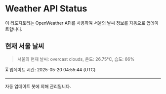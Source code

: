
# Weather API Status

이 리포지토리는 OpenWeather API를 사용하여 서울의 날씨 정보를 자동으로 업데이트합니다.

## 현재 서울 날씨
> 서울의 현재 날씨: overcast clouds, 온도: 26.75°C, 습도: 66%

⏳ 업데이트 시간: 2025-05-20 04:55:44 (UTC)

---
자동 업데이트 봇에 의해 관리됩니다.

